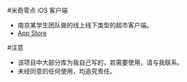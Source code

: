 #米奇零点 iOS 客户端
 - 南京某学生团队做的线上线下类型的超市客户端。 
 - [App Store](https://itunes.apple.com/cn/app/mi-qi-ling-dian/id980883989?mt=8) 

#注意
 - 该项目中大部分库为我自己写的，若需要使用，请与我联系。
 - 未经同意的任何使用，均追究责任。
